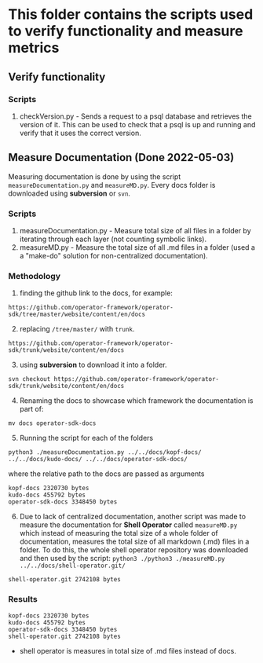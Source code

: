 # This folder contains the scripts used to verify functionality and measure metrics 

## Verify functionality
### Scripts
1. checkVersion.py - 
   Sends a request to a psql database and retrieves the version of it.
   This can be used to check that a psql is up and running and verify that it uses the correct version.


## Measure Documentation (Done 2022-05-03)

Measuring documentation is done by using the script `measureDocumentation.py` and `measureMD.py`. Every docs folder is downloaded using **subversion** or `svn`.


### Scripts
1. measureDocumentation.py -
   Measure total size of all files in a folder by iterating through each layer (not counting symbolic links).
2. measureMD.py -
   Measure the total size of all .md files in a folder (used a a "make-do" solution for non-centralized documentation).


### Methodology

1. finding the github link to the docs, for example:
```
https://github.com/operator-framework/operator-sdk/tree/master/website/content/en/docs
```
2. replacing `/tree/master/` with `trunk`.
```
https://github.com/operator-framework/operator-sdk/trunk/website/content/en/docs
```
3. using **subversion** to download it into a folder.

```console
svn checkout https://github.com/operator-framework/operator-sdk/trunk/website/content/en/docs
```
4. Renaming the docs to showcase which framework the documentation is part of:
```console
mv docs operator-sdk-docs
```
5. Running the script for each of the folders
```
python3 ./measureDocumentation.py ../../docs/kopf-docs/ ../../docs/kudo-docs/ ../../docs/operator-sdk-docs/
```
where the relative path to the docs are passed as arguments
```console
kopf-docs 2320730 bytes
kudo-docs 455792 bytes
operator-sdk-docs 3348450 bytes
```
6. Due to lack of centralized documentation, another script was made to measure the documentation for **Shell Operator** called `measureMD.py` which instead of measuring the total size of a whole folder of documentation, measures the total size of all markdown (.md) files in a folder. To do this, the whole shell operator repository was downloaded and then used by the script: `python3 ./python3 ./measureMD.py ../../docs/shell-operator.git/`
```console
shell-operator.git 2742108 bytes
```
### Results
```console
kopf-docs 2320730 bytes
kudo-docs 455792 bytes
operator-sdk-docs 3348450 bytes
shell-operator.git 2742108 bytes
```
* shell operator is measures in total size of .md files instead of docs.

